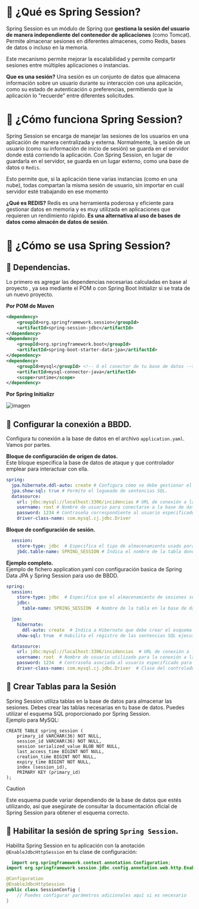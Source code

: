 # 📌 ¿Qué es Spring Session?
Spring Session es un módulo de Spring que **gestiona la sesión del usuario de manera independiente del contenedor de aplicaciones** (como Tomcat). 
Permite almacenar sesiones en diferentes almacenes, como Redis, bases de datos o incluso en la memoria.

Este mecanismo permite mejorar la escalabilidad y permite compartir sesiones entre múltiples aplicaciones o instancias.

**Que es una sesión?**
Una sesión es un conjunto de datos que almacena información sobre un usuario durante su interacción con una aplicación, como su 
estado de autenticación o preferencias, permitiendo que la aplicación lo "recuerde" entre diferentes solicitudes.

# 📌 ¿Cómo funciona Spring Session?
Spring Session se encarga de manejar las sesiones de los usuarios en una aplicación de manera centralizada y externa. Normalmente, la sesión 
de un usuario (como su información de inicio de sesión) se guarda en el servidor donde está corriendo la aplicación. Con Spring Session, en 
lugar de guardarla en el servidor, se guarda en un lugar externo, como una base de datos o `Redis`.

Esto permite que, si la aplicación tiene varias instancias (como en una nube), todas compartan la misma sesión de usuario, sin importar en cuál servidor esté trabajando en ese momento

**¿Qué es REDIS?**
Redis es una herramienta poderosa y eficiente para gestionar datos en memoria y es muy utilizada en aplicaciones que requieren un rendimiento rápido. **Es una alternativa al uso de bases de datos como almacén de datos de sesión**.
   
# 📌 ¿Cómo se usa Spring Session?

## 🔹 Dependencias.
Lo primero es agregar las dependencias necesarias calculadas en base al proyecto , ya sea mediante el POM o con Spring Boot Initializr si se trata de un nuevo proyecto.

**Por POM de Maven**
```xml
<dependency>
    <groupId>org.springframework.session</groupId>
    <artifactId>spring-session-jdbc</artifactId>
</dependency>
<dependency>
    <groupId>org.springframework.boot</groupId>
    <artifactId>spring-boot-starter-data-jpa</artifactId>
</dependency>
<dependency>
    <groupId>mysql</groupId> <!-- O el conector de tu base de datos -->
    <artifactId>mysql-connector-java</artifactId>
    <scope>runtime</scope>
</dependency>
```

**Por Spring Initializr**   

![imagen](https://github.com/user-attachments/assets/6125b98d-13e5-4d9a-8c56-07721ca2e256)   
   

## 🔹 Configurar la conexión a BBDD.
Configura tu conexión a la base de datos en el archivo `application.yaml`.
Vamos por partes.
   
**Bloque de configuración de origen de datos.**     
Este bloque especifica la base de datos de ataque y que controlador emplear para interactuar con ella.   
```yaml
spring:
  jpa.hibernate.ddl-auto: create # Configura cómo se debe gestionar el esquema de la base de datos.
  jpa.show-sql: true # Permite el logueado de sentencias SQL.
  datasource:
    url: jdbc:mysql://localhost:3306/incidencias # URL de conexión a la base de datos MySQL.
    username: root # Nombre de usuario para conectarse a la base de datos.
    password: 1234 # Contraseña correspondiente al usuario especificado.
    driver-class-name: com.mysql.cj.jdbc.Driver
```
 
**Bloque de configuración de sesión.**      
```yaml
  session:
    store-type: jdbc  # Especifica el tipo de almacenamiento usado para la sesión. jdbc = en bbdd anexa.
    jbdc.table-name: SPRING_SESSION # Indica el nombre de la tabla donde se guardaran los datos de sesión. Se puede especificar una tabla distinta de desearlo.

```
   
**Ejemplo completo.**    
Ejemplo de fichero application.yaml con configuración basica de Spring Data JPA y Spring Session para uso de BBDD.
```yaml
spring:
  session:
    store-type: jdbc  # Especifica que el almacenamiento de sesiones se realizará en la base de datos mediante JDBC.
    jdbc:
      table-name: SPRING_SESSION  # Nombre de la tabla en la base de datos donde se guardarán los datos de sesión. Se puede cambiar si se desea usar una tabla diferente.

  jpa:
    hibernate:
      ddl-auto: create  # Indica a Hibernate que debe crear el esquema de la base de datos al iniciar la aplicación.
    show-sql: true  # Habilita el registro de las sentencias SQL ejecutadas, útil para la depuración y el desarrollo.

  datasource:
    url: jdbc:mysql://localhost:3306/incidencias  # URL de conexión a la base de datos MySQL, incluyendo el nombre de la base de datos 'incidencias'.
    username: root  # Nombre de usuario utilizado para la conexión a la base de datos.
    password: 1234  # Contraseña asociada al usuario especificado para la conexión.
    driver-class-name: com.mysql.cj.jdbc.Driver  # Clase del controlador JDBC que permite a Spring interactuar con MySQL.
```

## 🔹 Crear Tablas para la Sesión
Spring Session utiliza tablas en la base de datos para almacenar las sesiones. Debes crear las tablas necesarias en tu base de datos. 
Puedes utilizar el esquema SQL proporcionado por Spring Session.    
Ejemplo para MySQL:
```mysql
CREATE TABLE spring_session (
    primary_id VARCHAR(36) NOT NULL,
    session_id VARCHAR(36) NOT NULL,
    session serialized_value BLOB NOT NULL,
    last_access_time BIGINT NOT NULL,
    creation_time BIGINT NOT NULL,
    expiry_time BIGINT NOT NULL,
    index (session_id),
    PRIMARY KEY (primary_id)
);
```

>[!CAUTION]
>Este esquema puede variar dependiendo de la base de datos que estés utilizando, así que asegúrate de consultar la documentación oficial de Spring Session para obtener el esquema correcto.

## 🔹 Habilitar la sesión de spring `Spring Session`.
Habilita Spring Session en tu aplicación con la anotación `@EnableJdbcHttpSession` en tu clase de configuración:

```java
  import org.springframework.context.annotation.Configuration;
import org.springframework.session.jdbc.config.annotation.web.http.EnableJdbcHttpSession;

@Configuration
@EnableJdbcHttpSession
public class SessionConfig {
    // Puedes configurar parámetros adicionales aquí si es necesario
}
```







